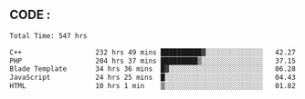 ## CODE :
<!--START_SECTION:waka-->

```txt
Total Time: 547 hrs

C++                  232 hrs 49 mins ██████████▓░░░░░░░░░░░░░░   42.27 %
PHP                  204 hrs 37 mins █████████▒░░░░░░░░░░░░░░░   37.15 %
Blade Template       34 hrs 36 mins  █▓░░░░░░░░░░░░░░░░░░░░░░░   06.28 %
JavaScript           24 hrs 25 mins  █░░░░░░░░░░░░░░░░░░░░░░░░   04.43 %
HTML                 10 hrs 1 min    ▒░░░░░░░░░░░░░░░░░░░░░░░░   01.82 %
```

<!--END_SECTION:waka-->
